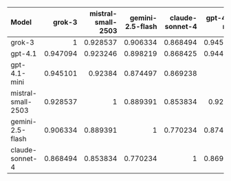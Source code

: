 | Model              |   grok-3 |   mistral-small-2503 |   gemini-2.5-flash |   claude-sonnet-4 |   gpt-4.1-mini |   gpt-4.1 |     SUM |
|:-------------------|---------:|---------------------:|-------------------:|------------------:|---------------:|----------:|--------:|
| grok-3             | 1        |             0.928537 |           0.906334 |          0.868494 |       0.945101 |  0.947094 | 5.59556 |
| gpt-4.1            | 0.947094 |             0.923246 |           0.898219 |          0.868425 |       0.944274 |  1        | 5.58126 |
| gpt-4.1-mini       | 0.945101 |             0.92384  |           0.874497 |          0.869238 |       1        |  0.944274 | 5.55695 |
| mistral-small-2503 | 0.928537 |             1        |           0.889391 |          0.853834 |       0.92384  |  0.923246 | 5.51885 |
| gemini-2.5-flash   | 0.906334 |             0.889391 |           1        |          0.770234 |       0.874497 |  0.898219 | 5.33868 |
| claude-sonnet-4    | 0.868494 |             0.853834 |           0.770234 |          1        |       0.869238 |  0.868425 | 5.23022 |